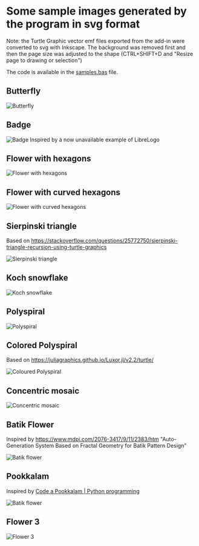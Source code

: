 # Some sample images generated by the program in svg format
Note: the Turtle Graphic vector emf files exported from the add-in were converted to svg with Inkscape. The background was removed first and then the page size was adjusted to the shape (CTRL+SHIFT+D and "Resize page to drawing or selection")

The code is available in the [samples.bas](https://github.com/fizban99/TurtleGraphicsVBA/blob/main/src/TurtleGraphicsCanvas/Samples.bas) file.

## Butterfly
![Butterfly](./turtle-graphics-butterfly.svg?raw=true)

## Badge
![Badge](./turtle-graphics-badge.svg?raw=true)
Inspired by a now unavailable example of LibreLogo

## Flower with hexagons
![Flower with hexagons](./turtle-graphics-flower1.svg?raw=true)

## Flower with curved hexagons
![Flower with curved hexagons](./turtle-graphics-flower2.svg?raw=true)

## Sierpinski triangle
Based on <https://stackoverflow.com/questions/25772750/sierpinski-triangle-recursion-using-turtle-graphics>

![Sierpinski triangle](./turtle-graphics-sierpinski.svg?raw=true)

## Koch snowflake
![Koch snowflake](./turtle-graphics-koch.svg?raw=true)

## Polyspiral
![Polyspiral](./turtle-graphics-polyspiral.svg?raw=true)

## Colored Polyspiral

Based on <https://juliagraphics.github.io/Luxor.jl/v2.2/turtle/>

![Coloured Polyspiral](./turtle-graphics-polyspiral2.svg?raw=true)

## Concentric mosaic

![Concentric mosaic](./turtle-graphics-concentric-mosaic.svg?raw=true)

## Batik Flower

Inspired by <https://www.mdpi.com/2076-3417/9/11/2383/htm> "Auto-Generation System Based on Fractal Geometry for Batik Pattern Design"

![Batik flower](./turtle-graphics-batik-flower.svg?raw=true)


## Pookkalam

Inspired by [Code a Pookkalam | Python programming](https://www.youtube.com/watch?v=FYEuQUF37G0)

![Batik flower](./turtle-graphics-pookkalam.svg?raw=true)


## Flower 3

![Flower 3](./turtle-graphics-flower3.svg?raw=true)

